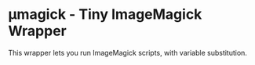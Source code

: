 # µmagick - Tiny ImageMagick Wrapper

This wrapper lets you run ImageMagick scripts, with variable substitution.

